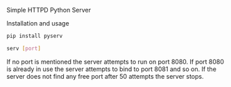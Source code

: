 Simple HTTPD Python Server

Installation and usage 

```python
pip install pyserv
```
```bash
serv [port]
```

If no port is mentioned the server attempts to run on port 8080. If port 8080 is already in use the server attempts to bind to port 8081 and so on. If the server does not find any free port after 50 attempts the server stops.

